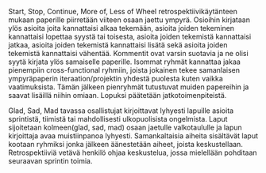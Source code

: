 Start, Stop, Continue, More of, Less of Wheel retrospektiivikäytänteen mukaan paperille piirretään viiteen osaan jaettu ympyrä.
Osioihin kirjataan ylös asioita joita kannattaisi alkaa tekemään, asioita joiden tekeminen kannattaisi lopettaa syystä tai toisesta,
asioita joiden tekemistä kannattaisi jatkaa, asioita joiden tekemistä kannattaisi lisätä sekä asioita joiden tekemistä kannattaisi vähentää.
Kommentit ovat varsin suotavia ja ne olisi syytä kirjata ylös samaiselle paperille.
Isommat ryhmät kannattaa jakaa pienempiin cross-functional ryhmiin, joista jokainen tekee samanlaisen ympyräpaperin iteraation/projektin yhdestä puolesta kuten vaikka vaatimuksista. Tämän jälkeen pienryhmät tutustuvat muiden papereihin ja saavat lisäillä niihin omiaan. Lopuksi päätetään jatkotoimenpiteistä.

Glad, Sad, Mad tavassa osallistujat kirjoittavat lyhyesti lapuille asioita sprintistä, tiimistä tai mahdollisesti ulkopuolisista ongelmista. Laput sijoitetaan kolmeen(glad, sad, mad) osaan jaetulle valkotaululle ja lapun kirjoittaja avaa muistiinpanoa lyhyesti. Samankaltaisia aiheita sisältävät laput kootaan ryhmiksi jonka jälkeen äänestetään aiheet, joista keskustellaan. Retrospektiiviä vetävä henkilö ohjaa keskustelua, jossa mielellään pohditaan seuraavan sprintin toimia.